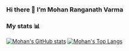 ### Hi there 👋  I’m Mohan Ranganath Varma

### My stats 📊
[![Mohan's GitHub stats](https://github-readme-stats.vercel.app/api?username=Raphael-08&show_icons=true&hide=stars&theme=dark)][stats]
[![Mohan's Top Langs](https://github-readme-stats.vercel.app/api/top-langs/?username=Raphael-08&layout=compact&langs_count=6&hide=css,html,jupiternotebook&theme=dark)][langs]

<!-- link references -->
[stats]: https://github.com/anuraghazra/github-readme-stats#github-stats-card
[langs]: https://github.com/anuraghazra/github-readme-stats#top-languages-card
